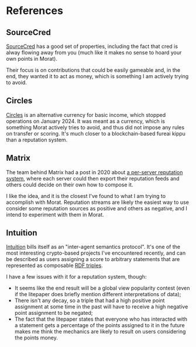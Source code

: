# References

## SourceCred

[SourceCred](https://sourcecred.io/docs/beta/cred/) has a good set of properties, including the fact that cred is alway flowing away from you (much like it makes no sense to hoard your own points in Morat).

Their focus is on contributions that could be easily gameable and, in the end, they wanted it to act as money, which is something I am actively trying to avoid.

## Circles

[Circles](https://joincircles.net/) is an alternative currency for basic income, which stopped operations on January 2024. It was meant as a currency, which is something Morat actively tries to avoid, and thus did not impose any rules on transfer or scoring. It's much closer to a blockchain-based fureai kippu than a reputation system.

## Matrix

The team behind Matrix had a post in 2020 about [a per-server reputation system](https://matrix.org/blog/2020/10/19/combating-abuse-in-matrix-without-backdoors/), where each server could then export their reputation feeds and others could decide on their own how to compose it.

I like the idea, and it is the closest I've found to what I am trying to accomplish with Morat. Reputation streams are likely the easiest way to use consider some reputation sources as positive and others as negative, and I intend to experiment with them in Morat.

## Intuition

[Intuition](https://www.intuition.systems/) bills itself as an "inter-agent semantics protocol".  It's one of the most interesting crypto-based projects I've encountered recently, and can be described as users assigning a score to arbitrary statements that are represented as composable [RDF triples](https://en.wikipedia.org/wiki/Resource_Description_Framework).

I have a few issues with it for a reputation system, though:

- It seems like the end result will be a global view popularity contest (even if the litepaper does briefly mention different interpretations of data);
- There isn't any decay, so a triple that had a high positive point assignment at some time in the past will have to receive a high negative point assignment to be negated;
- The fact that the litepaper states that everyone who has interacted with a statement gets a percentage of the points assigned to it in the future makes me think the mechanics are likely to result on users considering the points money.